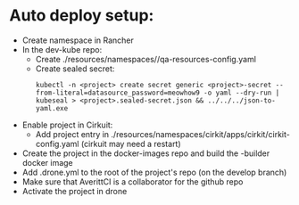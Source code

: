 # Auto deploy setup:
- Create namespace in Rancher
- In the dev-kube repo:
    - Create ./resources/namespaces/*<project>*/qa-resources-config.yaml
    - Create sealed secret:
        ```
        kubectl -n <project> create secret generic <project>-secret --from-literal=datasource_password=meowhow9 -o yaml --dry-run | kubeseal > <project>.sealed-secret.json && ../../../json-to-yaml.exe
        ```
- Enable project in Cirkuit:
    - Add project entry in ./resources/namespaces/cirkit/apps/cirkit/cirkit-config.yaml (cirkuit may need a restart)
- Create the project in the docker-images repo and build the *<project>*-builder docker image
- Add .drone.yml to the root of the project's repo (on the develop branch)
- Make sure that AverittCI is a collaborator for the github repo
- Activate the project in drone